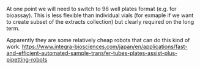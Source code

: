 

At one point we will need to switch to 96 well plates format (e.g. for bioassay).
This is less flexible than individual vials  (for exmaple if we want to create subset of the extracts collection) but clearly required on the long term.

Apparently they are some relatively cheap robots that can do this kind of work.
https://www.integra-biosciences.com/japan/en/applications/fast-and-efficient-automated-sample-transfer-tubes-plates-assist-plus-pipetting-robots

